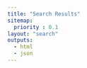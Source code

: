 ```yaml
---
title: "Search Results"
sitemap:
  priority : 0.1
layout: "search"
outputs:
  - html
  - json
---
```

